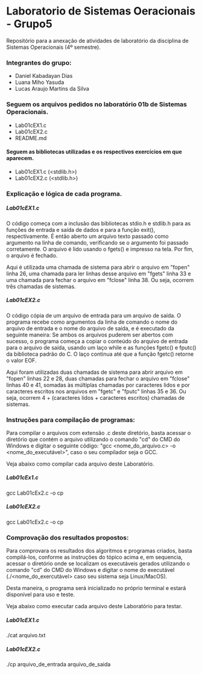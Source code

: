 # Laboratorio de Sistemas Oeracionais - Grupo5
Repositório para a anexação de atividades de laboratório da disciplina de Sistemas Operacionais (4º semestre).

### Integrantes do grupo:
- Daniel Kabadayan Dias
- Luana Miho Yasuda
- Lucas Araujo Martins da Silva

### Seguem os arquivos pedidos no laboratório 01b de Sistemas Operacionais.
- Lab01cEX1.c
- Lab01cEX2.c
- README.md

#### Seguem as bibliotecas utilizadas e os respectivos exercícios em que aparecem.
- Lab01cEX1.c (<stdlib.h>)
- Lab01cEX2.c (<stdlib.h>)

### Explicação e lógica de cada programa.

##### Lab01cEX1.c
O código começa com a inclusão das bibliotecas stdio.h e stdlib.h para as funções de entrada e saída de dados e para a função exit(), respectivamente. É então aberto um arquivo texto passado como argumento na linha de comando, verificando se o argumento foi passado corretamente. O arquivo é lido usando o fgets() e impresso na tela. Por fim, o arquivo é fechado.

Aqui é utilizada uma chamada de sistema para abrir o arquivo em "fopen" linha 26, uma chamada para ler linhas desse arquivo em "fgets" linha 33 e uma chamada para fechar o arquivo em "fclose" linha 38. Ou seja, ocorrem três chamadas de sistemas.

##### Lab01cEX2.c
O código cópia de um arquivo de entrada para um arquivo de saída. O programa recebe como argumentos da linha de comando o nome do arquivo de entrada e o nome do arquivo de saída, e é executado da seguinte maneira: Se ambos os arquivos puderem ser abertos com sucesso, o programa começa a copiar o conteúdo do arquivo de entrada para o arquivo de saída, usando um laço while e as funções fgetc() e fputc() da biblioteca padrão do C. O laço continua até que a função fgetc() retorne o valor EOF.

Aqui foram utilizadas duas chamadas de sistema para abrir arquivo em "fopen" linhas 22 e 28, duas chamadas para fechar o arquivo em "fclose" linhas 40 e 41, somadas às múltiplas chamadas por caracteres lidos e por caracteres escritos nos arquivos em "fgetc" e "fputc" linhas 35 e 36. Ou seja, ocorrem 4 + (caracteres lidos + caracteres escritos) chamadas de sistemas.

### Instruções para compilação de programas:
Para compilar o arquivos com extensão .c deste diretório, basta acessar o diretório que contém o arquivo utilizando o comando "cd" do CMD do Windows e digitar o seguinte código: "gcc <nome_do_arquivo.c> -o <nome_do_executável>", caso o seu compilador seja o GCC.

Veja abaixo como compilar cada arquivo deste Laboratório.

##### Lab01cEx1.c
gcc Lab01cEx2.c -o cp 

##### Lab01cEX2.c
gcc Lab01cEx2.c -o cp 

### Comprovação dos resultados propostos:
Para comprovara os resultados dos algoritmos e programas criados, basta compilá-los, conforme as instruções do tópico acima e, em sequencia, acessar o diretório onde se localizam os executáveis gerados utilizando o comando "cd" do CMD do Windows e digitar o nome do executável (./<nome_do_exercutável> caso seu sistema seja Linux/MacOS).
 
Desta maneira, o programa será inicializado no próprio terminal e estará disponível para uso e teste.

Veja abaixo como executar cada arquivo deste Laboratório para testar.

##### Lab01cEX1.c
./cat arquivo.txt

##### Lab01cEX2.c
./cp arquivo_de_entrada arquivo_de_saida